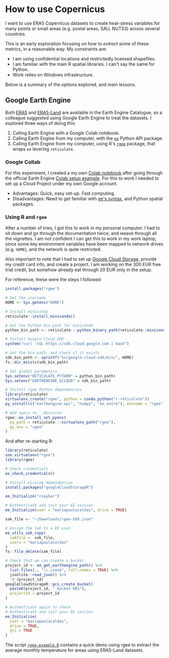 # How to use Copernicus

I want to use ERA5 Copernicus datasets to create heat-stress variables for many 
points or small areas (e.g. postal areas, SAU, NUTS3) across several countries.

This is an early exploration focusing on how to _extract_ some of these metrics,
in a reasonable way. My constraints are:

- I am using confidential locations and restrictedly licensed shapefiles.
- I am familiar with the main R spatial libraries. I can't say the same for Python.
- Work relies on Windows infrastructure.

Below is a summary of the options explored, and main lessons.

## Google Earth Engine

Both [ERA5] and [ERA5-Land] are available in the Earth Engine Catalogue, so a 
colleague suggested using Google Earth Engine to treat the datasets. I explored
three ways of doing this: 

1. Calling Earth Engine with a Google Colab notebook.
1. Calling Earth Engine from my computer, with the [`ee`][ee-install] Python 
   API package.
1. Calling Earth Engine from my computer, using R's [`rgee`][rgee-readme] 
   package, that wraps `ee` levering `reticulate`.

### Google Collab

For this experiment, I created a my own [Colab notebook][my-colab] after going 
through the official Earth Engine [Colab setup example][their-colab]. For this 
to work I needed to set up a Cloud Project under my own Google account.

- Advantages: Quick, easy set-up. Fast computing.
- Disadvantages: Need to get familiar with [ee's syntax][ee-docs], and Python
  spatial packages.

### Using R and `rgee`

After a number of tries, I got this to work in my personal computer. I had to 
sit down and go through the documentation twice, and weave through all the 
vignettes. I am not confident I can get this to work in my work laptop, since 
some key environment variables have been mapped to network drives (e.g. `HOME`), 
and the network is quite restricted. 

Also important to note that I had to set up [Google Cloud Storage][cloud-storage], 
provide my credit card info, and create a project. I am working on the 300 EUR
free trial credit, but somehow already eat through 20 EUR only in the setup.

For reference, these were the steps I followed:

```r
install.packages("rgee")

# Get the username
HOME <- Sys.getenv("HOME")

# Install miniconda
reticulate::install_miniconda()

# Get the Python bin path for miniconda
python_bin_path <- reticulate:::python_binary_path(reticulate::miniconda_path())

# Install Google Cloud SDK
system("curl -sSL https://sdk.cloud.google.com | bash")

# Get the bin path, and check if it exists
sdk_bin_path <- sprintf("%s/google-cloud-sdk/bin/", HOME)
fs::dir_exists(sdk_bin_path)

# Set global parameters
Sys.setenv("RETICULATE_PYTHON" = python_bin_path)
Sys.setenv("EARTHENGINE_GCLOUD" = sdk_bin_path)

# Install rgee Python dependencies
library(reticulate)
virtualenv_create("rgee", python = conda_python("r-reticulate"))
py_install(c("earthengine-api", "numpy", "ee_extra"), envname = "rgee")

# Add specs to `.Renviron`
rgee::ee_install_set_pyenv(
  py_path = reticulate:::virtualenv_path("rgee"),
  py_env = "rgee"
)
```

And  after re-starting R:

```r
library(reticulate)
use_virtualenv("rgee")
library(rgee)

# Check credentials
ee_check_credentials()

# Install missing dependencies
install.packages("googleCloudStorageR")

ee_Initialize("csaybar")

# Authenticate and init your EE session
ee_Initialize(user = "mariapaulacaldas", drive = TRUE)

sak_file <- "~/Downloads/rgee-XXX.json"

# Assign the SaK to a EE user.
ee_utils_sak_copy(
  sakfile =  sak_file,
  users = "mariapaulacaldas"
)
fs::file_delete(sak_file)

# Check that we can create a bucket
project_id <- ee_get_earthengine_path() %>% 
  list.files(., "\\.json$", full.names = TRUE) %>% 
  jsonlite::read_json() %>% 
  '$'(project_id)
googleCloudStorageR::gcs_create_bucket(
  paste0(project_id, "_bucket-001"), 
  projectId = project_id
)

# Authenticate again to check
# Authenticate and init your EE session
ee_Initialize(
  user = "mariapaulacaldas",
  drive = TRUE, 
  gcs = TRUE
)
```

The script [`rgee-example.R`][rgee-example] contains a quick demo using rgee 
to extract the average monthly temperature for areas using ERA5-Land datasets.

[ERA5]: https://developers.google.com/earth-engine/datasets/tags/era5-land
[ERA5-Land]: https://developers.google.com/earth-engine/datasets/tags/era5-land
[ee-install]: https://developers.google.com/earth-engine/guides/python_install
[rgee-readme]: https://r-spatial.github.io/rgee/
[rgee-example]: rgee-exemple.R
[my-colab]: https://colab.research.google.com/drive/1n6cFYQDVKxIGmUtNRwbpmRZ97rYxqAsK
[their-colab]: https://colab.research.google.com/github/google/earthengine-community/blob/master/guides/linked/ee-api-colab-setup.ipynb
[ee-docs]: https://developers.google.com/earth-engine/apidocs/ee-image
[cloud-storage]: https://r-spatial.github.io/rgee/articles/rgee05.html
